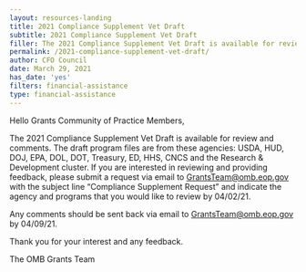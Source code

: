 ```yaml
---
layout: resources-landing
title: 2021 Compliance Supplement Vet Draft
subtitle: 2021 Compliance Supplement Vet Draft
filler: The 2021 Compliance Supplement Vet Draft is available for review and comments.
permalink: /2021-compliance-supplement-vet-draft/
author: CFO Council 
date: March 29, 2021
has_date: 'yes'
filters: financial-assistance
type: financial-assistance
---
```


Hello Grants Community of Practice Members,

The 2021 Compliance Supplement Vet Draft is available for review and comments.  The draft program files are from these agencies: USDA, HUD, DOJ, EPA, DOL, DOT, Treasury, ED, HHS, CNCS and the Research & Development cluster.  If you are interested in reviewing and providing feedback, please submit a request via email to <a href = "mailto: GrantsTeam@omb.eop.gov">GrantsTeam@omb.eop.gov</a> with the subject line “Compliance Supplement Request” and indicate the agency and programs that you would like to review by 04/02/21. 

Any comments should be sent back via email to <a href = "mailto: GrantsTeam@omb.eop.gov">GrantsTeam@omb.eop.gov</a> by 04/09/21. 

Thank you for your interest and any feedback.

The OMB Grants Team